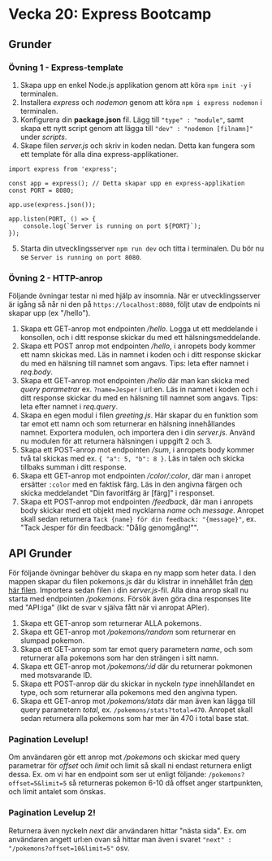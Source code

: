 # Vecka 20: Express Bootcamp

## Grunder

### Övning 1 - Express-template

1. Skapa upp en enkel Node.js applikation genom att köra ```npm init -y``` i terminalen.
2. Installera *express* och *nodemon* genom att köra ```npm i express nodemon``` i terminalen.
3. Konfigurera din **package.json** fil. Lägg till ```"type" : "module"```, samt skapa ett nytt script genom att lägga till ```"dev" : "nodemon [filnamn]"``` under *scripts*.
4. Skape filen *server.js* och skriv in koden nedan. Detta kan fungera som ett template för alla dina express-applikationer.
```
import express from 'express';

const app = express(); // Detta skapar upp en express-applikation
const PORT = 8080;

app.use(express.json());

app.listen(PORT, () => {
    console.log(`Server is running on port ${PORT}`);
});
```
5. Starta din utvecklingsserver ```npm run dev``` och titta i terminalen. Du bör nu se ```Server is running on port 8080```.

### Övning 2 - HTTP-anrop

Följande övningar testar ni med hjälp av insomnia. När er utvecklingsserver är igång så når ni den på ```https://localhost:8080```, följt utav de endpoints ni skapar upp (ex "/hello").

1. Skapa ett GET-anrop mot endpointen */hello*. Logga ut ett meddelande i konsollen, och i ditt response skickar du med ett hälsningsmeddelande.
2. Skapa ett POST anrop mot endpointen */hello*, i anropets body kommer ett namn skickas med. Läs in namnet i koden och i ditt response skickar du med en hälsning till namnet som angavs. Tips: leta efter namnet i *req.body*.
3. Skapa ett GET-anrop mot endpointen */hello* där man kan skicka med *query parametrar* ex. ```?name=Jesper``` i url:en. Läs in namnet i koden och i ditt response skickar du med en hälsning till namnet som angavs. Tips: leta efter namnet i *req.query*.
4. Skapa en egen modul i filen *greeting.js*. Här skapar du en funktion som tar emot ett namn och som returnerar en hälsning innehållandes namnet. Exportera modulen, och importera den i din *server.js*. Använd nu modulen för att returnera hälsningen i uppgift 2 och 3.
5. Skapa ett POST-anrop mot endpointen */sum*, i anropets body kommer två tal skickas med ex. ```{ "a": 5, "b": 8 }```. Läs in talen och skicka tillbaks summan i ditt response.
6. Skapa ett GET-anrop mot endpointen */color/:color*, där man i anropet ersätter ```:color``` med en faktisk färg. Läs in den angivna färgen och skicka meddelandet "Din favoritfärg är [färg]" i responset.
7. Skapa ett POST-anrop mot endpointen */feedback*, där man i anropets body skickar med ett objekt med nycklarna *name* och *message*. Anropet skall sedan returnera ```Tack {name} för din feedback: "{message}"```, ex. "Tack Jesper  för din feedback: "Dålig genomgång!"".

## API Grunder

För följande övningar behöver du skapa en ny mapp som heter data. I den mappen skapar du filen pokemons.js där du klistrar in innehållet från [den här filen](). Importera sedan filen i din *server.js*-fil. Alla dina anrop skall nu starta med endpointen */pokemons*.
Försök även göra dina responses lite med "API:iga" (likt de svar v själva fått när vi anropat APIer).

1. Skapa ett GET-anrop som returnerar ALLA pokemons.
2. Skapa ett GET-anrop mot */pokemons/random* som returnerar en slumpad pokemon.
3. Skapa ett GET-anrop som tar emot query parametern *name*, och som returnerar alla pokemons som har den strängen i sitt namn.
4. Skapa ett GET-anrop mot */pokemons/:id* där du returnerar pokmonen med motsvarande ID.
5. Skapa ett POST-anrop där du skickar in nyckeln *type* innehållandet en type, och som returnerar alla pokemons med den angivna typen.
6. Skapa ett GET-anrop mot */pokemons/stats* där man även kan lägga till query parametern *total*, ex. ```/pokemons/stats?total=470```. Anropet skall sedan returnera alla pokemons som har mer än 470 i total base stat.

### Pagination Levelup!

Om användaren gör ett anrop mot */pokemons* och skickar med query parametrar för *offset* och *limit* och limit så skall ni endast returnera enligt dessa. Ex. om vi har en endpoint som ser ut enligt följande: ```/pokemons?offset=5&limit=5``` så returneras pokemon 6-10 då offset anger startpunkten, och limit antalet som önskas.

### Pagination Levelup 2!

Returnera även nyckeln *next* där användaren hittar "nästa sida". Ex. om användaren angett url:en ovan så hittar man även i svaret ```"next" : "/pokemons?offset=10&limit=5"``` osv. 
